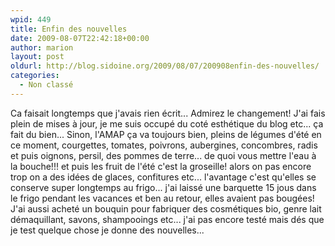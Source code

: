 ```yaml
---
wpid: 449
title: Enfin des nouvelles
date: 2009-08-07T22:42:18+00:00
author: marion
layout: post
oldurl: http://blog.sidoine.org/2009/08/07/200908enfin-des-nouvelles/
categories:
  - Non classé
---
```

Ca faisait longtemps que j'avais rien écrit... Admirez le changement! J'ai fais plein de mises à jour, je me suis occupé du coté esthétique du blog etc... ça fait du bien... Sinon, l'AMAP ça va toujours bien, pleins de légumes d'été en ce moment, courgettes, tomates, poivrons, aubergines, concombres, radis et puis oignons, persil, des pommes de terre... de quoi vous mettre l'eau à la bouche!!! et puis les fruit de l'été c'est la groseille! alors on pas encore trop on a des idées de glaces, confitures etc... l'avantage c'est qu'elles se conserve super longtemps au frigo... j'ai laissé une barquette 15 jous dans le frigo pendant les vacances et ben au retour, elles avaient pas bougées! J'ai aussi acheté un bouquin pour fabriquer des cosmétiques bio, genre lait démaquillant, savons, shampooings etc... j'ai pas encore testé mais dés que je test quelque chose je donne des nouvelles...